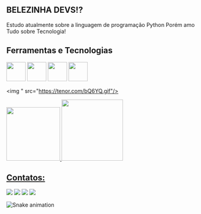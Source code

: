 
## BELEZINHA DEVS!?


Estudo atualmente sobre a linguagem de programação Python
Porém amo Tudo sobre Tecnologia!

## Ferramentas e Tecnologias
<img src="https://cdn.jsdelivr.net/gh/devicons/devicon/icons/python/python-original-wordmark.svg" width="50" height="50" /> <img src="https://cdn.jsdelivr.net/gh/devicons/devicon/icons/pycharm/pycharm-original.svg" width="50" height="50" /> <img src="https://cdn.jsdelivr.net/gh/devicons/devicon/icons/r/r-original.svg" width="50" height="50" /> <img src="https://cdn.jsdelivr.net/gh/devicons/devicon/icons/cplusplus/cplusplus-original.svg" width="50" height="50" />
 



<img " src="https://tenor.com/bQ6YQ.gif"/> 



<div>
<a href="https://github.com/rozendox">
<img height="140em" src="https://github-readme-stats.vercel.app/api/top-langs/?username=rozendox&layout=compact&langs_count=7&theme=dracula"/> <img height="160em" src="https://github-readme-stats.vercel.app/api?username=rozendox&show_icons=true&theme=dracula&include_all_commits=true&count_private=true"/>
</div>

 ## Contatos:

<div>
<a href="https://instagram.com/rozendox_" target="_blank"><img src="https://img.shields.io/badge/-Instagram-%23E4405F?style=for-the-badge&logo=instagram&logoColor=white" target="_blank"></a>
<a href="https://www.twitch.tv/rozeendox" target="_blank"><img src="https://img.shields.io/badge/Twitch-9146FF?style=for-the-badge&logo=twitch&logoColor=white" target="_blank"></a>
<a href = "mailto:roxy.py@protonmail.com"><img src="https://img.shields.io/badge/Gmail-D14836?style=for-the-badge&logo=gmail&logoColor=white" target="_blank"></a>
<a href="https://www.linkedin.com/in/cgrox/" target="_blank"><img src="https://img.shields.io/badge/-LinkedIn-%230077B5?style=for-the-badge&logo=linkedin&logoColor=white" target="_blank"></a>   
</div>
 
 
![Snake animation](https://github.com/rozendox/rozendox/blob/output/github-contribution-grid-snake.svg)
